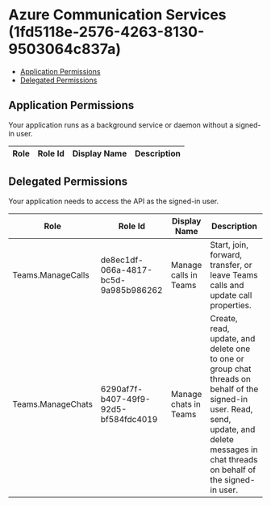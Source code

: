 # Azure Communication Services (1fd5118e-2576-4263-8130-9503064c837a)
- [Application Permissions](#application-permissions)
- [Delegated Permissions](#delegated-permissions)

## Application Permissions
Your application runs as a background service or daemon without a signed-in user.

| Role | Role Id | Display Name | Description |
|---|---|---|---|

## Delegated Permissions
Your application needs to access the API as the signed-in user. 

| Role | Role Id | Display Name | Description |
|---|---|---|---|
| Teams.ManageCalls | de8ec1df-066a-4817-bc5d-9a985b986262 | Manage calls in Teams | Start, join, forward, transfer, or leave Teams calls and update call properties. |
| Teams.ManageChats | 6290af7f-b407-49f9-92d5-bf584fdc4019 | Manage chats in Teams | Create, read, update, and delete one to one or group chat threads on behalf of the signed-in user. Read, send, update, and delete messages in chat threads on behalf of the signed-in user. |

